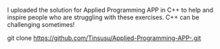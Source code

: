 
I uploaded the solution for Applied Programming APP in C++ to help and inspire people who are struggling with these exercises. C++ can be challenging sometimes!


git clone https://github.com/Tinsusu/Applied-Programming-APP-.git
